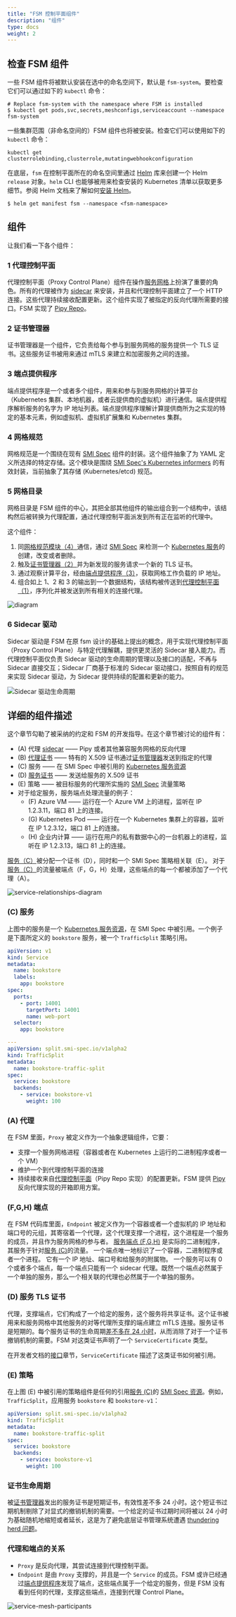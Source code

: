 ```yaml
---
title: "FSM 控制平面组件"
description: "组件"
type: docs
weight: 2
---
```


## 检查 FSM 组件

一些 FSM 组件将被默认安装在选中的命名空间下，默认是 `fsm-system`。要检查它们可以通过如下的 `kubectl` 命令：

```console
# Replace fsm-system with the namespace where FSM is installed
$ kubectl get pods,svc,secrets,meshconfigs,serviceaccount --namespace fsm-system
```

一些集群范围（非命名空间的）FSM 组件也将被安装。检查它们可以使用如下的 `kubectl` 命令：

```console
kubectl get clusterrolebinding,clusterrole,mutatingwebhookconfiguration
```

在底层，`fsm` 在控制平面所在的命名空间里通过 [Helm](https://helm.sh) 库来创建一个 Helm `release` 对象。`helm` CLI 也能够被用来检查安装的 Kubernetes 清单以获取更多细节。参阅 Helm 文档来了解如何[安装 Helm](https://helm.sh/docs/intro/install/)。

```console
$ helm get manifest fsm --namespace <fsm-namespace>
```

## 组件

让我们看一下各个组件：

### 1 代理控制平面

代理控制平面（Proxy Control Plane）组件在操作[服务网格](https://www.bing.com/search?q=What%27s+a+service+mesh%3F)上扮演了重要的角色。所有的代理被作为 [sidecar](https://docs.microsoft.com/en-us/azure/architecture/patterns/sidecar) 来安装，并且和代理控制平面建立了一个 HTTP 连接。这些代理持续接收配置更新。这个组件实现了被指定的反向代理所需要的接口。FSM 实现了 [Pipy Repo](https://flomesh.io/docs/en/operating/repo/0-intro)。

### 2 证书管理器

证书管理器是一个组件，它负责给每个参与到服务网格的服务提供一个 TLS 证书。这些服务证书被用来通过 mTLS 来建立和加密服务之间的连接。

### 3 端点提供程序

端点提供程序是一个或者多个组件，用来和参与到服务网格的计算平台（Kubernetes 集群、本地机器，或者云提供商的虚拟机）进行通信。端点提供程序解析服务的名字为 IP 地址列表。端点提供程序理解计算提供商所为之实现的特定的基本元素，例如虚拟机、虚拟机扩展集和 Kubernetes 集群。

### 4 网格规范

网格规范是一个围绕在现有 [SMI Spec](https://github.com/deislabs/smi-spec) 组件的封装。这个组件抽象了为 YAML 定义所选择的特定存储。这个模块是围绕 [SMI Spec's Kubernetes informers](https://github.com/deislabs/smi-sdk-go) 的有效封装，当前抽象了其存储 (Kubernetes/etcd) 规范。

### 5 网格目录

网格目录是 FSM 组件的中心，其把全部其他组件的输出组合到一个结构中，该结构然后被转换为代理配置，通过代理控制平面派发到所有正在监听的代理中。

这个组件：

1. 同[网格规范模块（4）](#4-网格规范)通信，通过 [SMI Spec](https://github.com/deislabs/smi-spec) 来检测一个 [Kubernetes 服务](https://kubernetes.io/docs/concepts/services-networking/service/)的创建，改变或者删除。
2. 触及[证书管理器（2）](#2-证书管理器)并为新发现的服务请求一个新的 TLS 证书。
3. 通过观察计算平台，经由[端点提供程序（3）](#3-端点提供程序)，获取网格工作负载的 IP 地址。
4. 组合如上 1、2 和 3 的输出到一个数据结构，该结构被传送到[代理控制平面（1）](#1-代理控制平面)，序列化并被发送到所有相关的连接代理。

![diagram](https://user-images.githubusercontent.com/2224492/176060685-8504c433-c91b-4f9e-9754-f9ccb6c28a87.png)

### 6 Sidecar 驱动

Sidecar 驱动是 FSM 在原 fsm 设计的基础上提出的概念，用于实现代理控制平面（Proxy Control Plane）与特定代理解耦，提供更灵活的 Sidecar 接入能力。而代理控制平面仅负责 Sidecar 驱动的生命周期的管理以及接口的适配，不再与 Sidecar 直接交互；Sidecar 厂商基于标准的 Sidecar 驱动接口，按照自有的规范来实现 Sidecar 驱动，为 Sidecar 提供持续的配置和更新的能力。

![Sidecar 驱动生命周期](https://user-images.githubusercontent.com/95846930/175821540-9b7326ac-41e4-4f8e-b23d-bc6b0a5bb7c8.png)


## 详细的组件描述

这个章节勾勒了被采纳的约定和 FSM 的开发指导。在这个章节被讨论的组件有：

- (A) 代理 [sidecar](https://docs.microsoft.com/en-us/azure/architecture/patterns/sidecar) —— Pipy 或者其他兼容服务网格的反向代理
- (B) [代理证书](#b-代理-tls-证书) —— 特有的 X.509 证书通过[证书管理器](#2-证书管理器)发送到指定的代理
- (C) 服务 —— 在 SMI Spec 中被引用的 [Kubernetes 服务资源](https://kubernetes.io/docs/concepts/services-networking/service/)
- (D) [服务证书](#d-服务-tls-证书) —— 发送给服务的 X.509 证书
- (E) 策略 —— 被目标服务的代理所实施的 [SMI Spec](https://smi-spec.io/) 流量策略
- 对于给定服务，服务端点处理流量的例子：
  - (F) Azure VM —— 运行在一个 Azure VM 上的进程，监听在 IP 1.2.3.11，端口 81 上的连接。
  - (G) Kubernetes Pod —— 运行在一个 Kubernetes 集群上的容器，监听在 IP 1.2.3.12，端口 81 上的连接。
  - (H) 企业内计算 —— 运行在用户的私有数据中心的一台机器上的进程，监听在 IP 1.2.3.13，端口 81 上的连接。

[服务（C）](#c-服务)被分配一个证书（D），同时和一个 SMI Spec 策略相关联（E）。
对于[服务（C）](#c-服务)的流量被端点（F，G，H）处理，这些端点的每一个都被添加了一个代理（A）。

![service-relationships-diagram](https://user-images.githubusercontent.com/2224492/176343499-7b48094f-647e-421b-b349-03556fd0f90a.png)

### (C) 服务

上图中的服务是一个 [Kubernetes 服务资源](https://kubernetes.io/docs/concepts/services-networking/service/)，在 SMI Spec 中被引用。一个例子是下面所定义的 `bookstore` 服务，被一个 `TrafficSplit` 策略引用。

```yaml
apiVersion: v1
kind: Service
metadata:
  name: bookstore
  labels:
    app: bookstore
spec:
  ports:
    - port: 14001
      targetPort: 14001
      name: web-port
  selector:
    app: bookstore

---
apiVersion: split.smi-spec.io/v1alpha2
kind: TrafficSplit
metadata:
  name: bookstore-traffic-split
spec:
  service: bookstore
  backends:
    - service: bookstore-v1
      weight: 100
```

### (A) 代理

在 FSM 里面，`Proxy` 被定义作为一个抽象逻辑组件，它要：

- 支撑一个服务网格进程（容器或者在 Kubernetes 上运行的二进制程序或者一个 VM）
- 维护一个到代理控制平面的连接
- 持续接收来自[代理控制平面](#1-代理控制平面)（Pipy Repo 实现）的配置更新。FSM 提供 [Pipy](https://flomesh.io/) 反向代理实现的开箱即用方案。

### (F,G,H) 端点

在 FSM 代码库里面，`Endpoint` 被定义作为一个容器或者一个虚拟机的 IP 地址和端口号的元组，其寄宿着一个代理，这个代理支撑一个进程，这个进程是一个服务的成员，并且作为服务网格的参与者。
[服务端点 (F,G,H)](#fgh-端点) 是实际的二进制程序，其服务于针对[服务 (C)](#c-服务)的流量。
一个端点唯一地标识了一个容器，二进制程序或者一个进程。
它有一个 IP 地址、端口号和给服务的附属物。
一个服务可以有 0 个或者多个端点，每一个端点只能有一个 sidecar 代理。既然一个端点必然属于一个单独的服务，那么一个相关联的代理也必然属于一个单独的服务。

### (D) 服务 TLS 证书

代理，支撑端点，它们构成了一个给定的服务，这个服务将共享证书。这个证书被用来和服务网格中其他服务的对等代理所支撑的端点建立 mTLS 连接。服务证书是短期的。每个服务证书的生命周期[差不多在 24 小时](#证书生命周期)，从而消除了对于一个证书撤销机制的需要。FSM 对这类证书声明了一个 `ServiceCertificate` 类型。

在开发者文档的[接口](#接口)章节，`ServiceCertificate` 描述了这类证书如何被引用。

### (E) 策略

在上图 (E) 中被引用的策略组件是任何的引用[服务 (C)](#c-服务)的 [SMI Spec 资源](https://github.com/deislabs/smi-spec#service-mesh-interface)。例如，`TrafficSplit`，应用服务 `bookstore` 和 `bookstore-v1`：

```yaml
apiVersion: split.smi-spec.io/v1alpha2
kind: TrafficSplit
metadata:
  name: bookstore-traffic-split
spec:
  service: bookstore
  backends:
    - service: bookstore-v1
      weight: 100
```

### 证书生命周期

被[证书管理器](#2-证书管理器)发出的服务证书是短期证书，有效性差不多 24 小时。这个短证书过期机制剔除了对显式的撤销机制的需要。一个给定的证书过期时间将被以 24 小时为基础随机地缩短或者延长，这是为了避免底层证书管理系统遭遇 [thundering herd 问题](https://en.wikipedia.org/wiki/Thundering_herd_problem)。

### 代理和端点的关系

- `Proxy` 是反向代理，其尝试连接到代理控制平面。
- `Endpoint` 是由 `Proxy` 支撑的，并且是一个 `Service` 的成员。FSM 或许已经通过[端点提供程序](#3-端点提供程序)发现了端点，这些端点属于一个给定的服务，但是 FSM 没有看到任何的代理，支撑这些端点，连接到代理 Control Plane。

![service-mesh-participants](https://user-images.githubusercontent.com/2224492/176342258-8f28b01e-8ef9-49e6-947b-544f9b2739fc.png)
